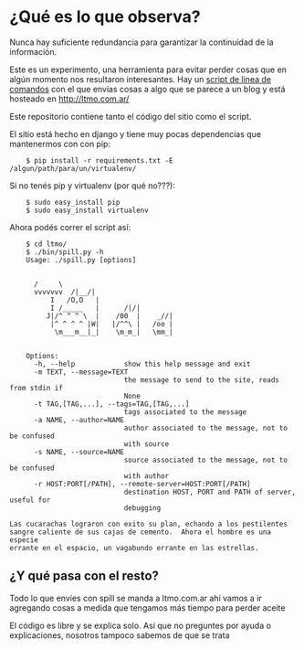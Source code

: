 ¿Qué es lo que observa?
=============
Nunca hay suficiente redundancia para garantizar la continuidad de la información.

Este es un experimento, una herramienta para evitar perder cosas que en algún momento nos resultaron interesantes.
Hay un [script de linea de comandos](http://github.com/tutuca/ltmo/raw/master/bin/spill.py) con el que envías cosas a algo que se parece a un blog y está hosteado en http://ltmo.com.ar/

Este repositorio contiene tanto el código del sitio como el script.

El sitio está hecho en django y tiene muy pocas dependencias que mantenermos con con pip:

        $ pip install -r requirements.txt -E /algun/path/para/un/virtualenv/
        
Si no tenés pip y virtualenv (por qué no???):

        $ sudo easy_install pip
        $ sudo easy_install virtualenv

Ahora podés correr el script así:

        $ cd ltmo/
        $ ./bin/spill.py -h
        Usage: ./spill.py [options]


          /     \                                     
          vvvvvvv  /|__/|                             
              I   /O,O   |                            
              I /_____   |      /|/|                 
             J|/^ ^ ^ \  |    /00  |    _//|          
              |^ ^ ^ ^ |W|   |/^^\ |   /oo |         
               \m___m__|_|    \m_m_|   \mm_|         


        Options:
          -h, --help            show this help message and exit
          -m TEXT, --message=TEXT
                                the message to send to the site, reads from stdin if
                                None
          -t TAG,[TAG,...], --tags=TAG,[TAG,...]
                                tags associated to the message
          -a NAME, --author=NAME
                                author associated to the message, not to be confused
                                with source
          -s NAME, --source=NAME
                                source associated to the message, not to be confused
                                with author
          -r HOST:PORT[/PATH], --remote-server=HOST:PORT[/PATH]
                                destination HOST, PORT and PATH of server, useful for
                                debugging

    Las cucarachas lograron con exito su plan, echando a los pestilentes
    sangre caliente de sus cajas de cemento.  Ahora el hombre es una especie
    errante en el espacio, un vagabundo errante en las estrellas.


¿Y qué pasa con el resto?
---------------

Todo lo que envíes con spill se manda a ltmo.com.ar ahí vamos a ir agregando 
cosas a medida que tengamos más tiempo para perder aceite

El código es libre y se explica solo. Así que no preguntes por ayuda o explicaciones, nosotros tampoco sabemos de que se trata
